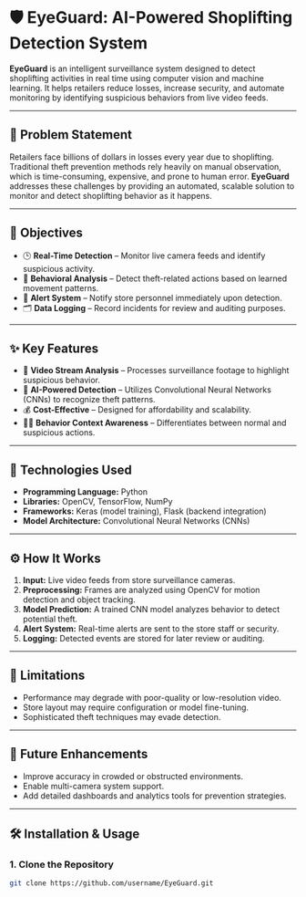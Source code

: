 # 🛡️ EyeGuard: AI-Powered Shoplifting Detection System

**EyeGuard** is an intelligent surveillance system designed to detect shoplifting activities in real time using computer vision and machine learning. It helps retailers reduce losses, increase security, and automate monitoring by identifying suspicious behaviors from live video feeds.

---

## 📌 Problem Statement

Retailers face billions of dollars in losses every year due to shoplifting. Traditional theft prevention methods rely heavily on manual observation, which is time-consuming, expensive, and prone to human error. **EyeGuard** addresses these challenges by providing an automated, scalable solution to monitor and detect shoplifting behavior as it happens.

---

## 🎯 Objectives

- 🕒 **Real-Time Detection** – Monitor live camera feeds and identify suspicious activity.
- 🧠 **Behavioral Analysis** – Detect theft-related actions based on learned movement patterns.
- 🚨 **Alert System** – Notify store personnel immediately upon detection.
- 🗂️ **Data Logging** – Record incidents for review and auditing purposes.

---

## ✨ Key Features

- 🎥 **Video Stream Analysis** – Processes surveillance footage to highlight suspicious behavior.
- 🤖 **AI-Powered Detection** – Utilizes Convolutional Neural Networks (CNNs) to recognize theft patterns.
- 💰 **Cost-Effective** – Designed for affordability and scalability.
- 🧍‍♂️ **Behavior Context Awareness** – Differentiates between normal and suspicious actions.

---

## 🧰 Technologies Used

- **Programming Language:** Python  
- **Libraries:** OpenCV, TensorFlow, NumPy  
- **Frameworks:** Keras (model training), Flask (backend integration)  
- **Model Architecture:** Convolutional Neural Networks (CNNs)

---

## ⚙️ How It Works

1. **Input:** Live video feeds from store surveillance cameras.
2. **Preprocessing:** Frames are analyzed using OpenCV for motion detection and object tracking.
3. **Model Prediction:** A trained CNN model analyzes behavior to detect potential theft.
4. **Alert System:** Real-time alerts are sent to the store staff or security.
5. **Logging:** Detected events are stored for later review or auditing.

---

## 🧪 Limitations

- Performance may degrade with poor-quality or low-resolution video.
- Store layout may require configuration or model fine-tuning.
- Sophisticated theft techniques may evade detection.

---

## 🚀 Future Enhancements

- Improve accuracy in crowded or obstructed environments.
- Enable multi-camera system support.
- Add detailed dashboards and analytics tools for prevention strategies.

---

## 🛠️ Installation & Usage

### 1. Clone the Repository
```bash
git clone https://github.com/username/EyeGuard.git

